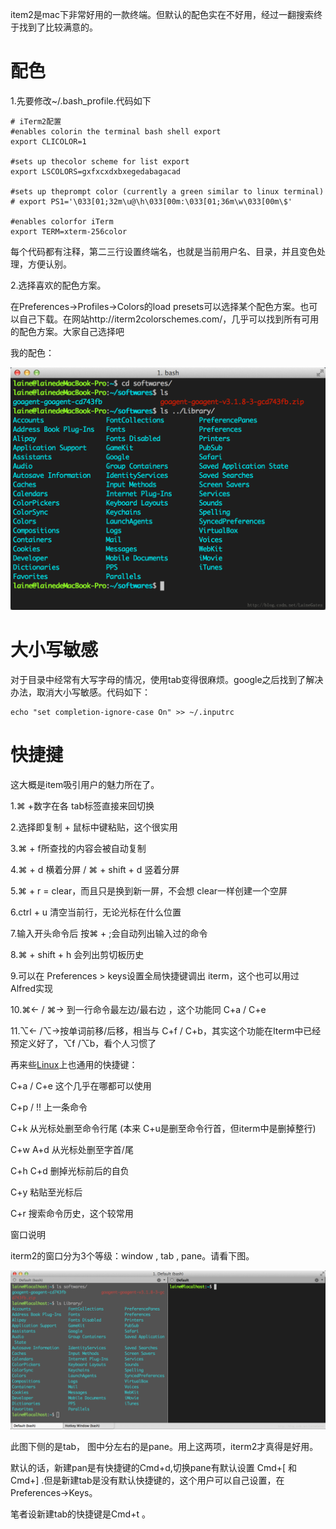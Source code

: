 item2是mac下非常好用的一款终端。但默认的配色实在不好用，经过一翻搜索终于找到了比较满意的。

# 配色

1.先要修改~/.bash_profile.代码如下

```
# iTerm2配置
#enables colorin the terminal bash shell export  
export CLICOLOR=1  
  
#sets up thecolor scheme for list export  
export LSCOLORS=gxfxcxdxbxegedabagacad  
  
#sets up theprompt color (currently a green similar to linux terminal)  
# export PS1='\033[01;32m\u@\h\033[00m:\033[01;36m\w\033[00m\$'  
  
#enables colorfor iTerm  
export TERM=xterm-256color
```

每个代码都有注释，第二三行设置终端名，也就是当前用户名、目录，并且变色处理，方便认别。

2.选择喜欢的配色方案。

 在Preferences->Profiles->Colors的load presets可以选择某个配色方案。也可以自己下载。在网站http://iterm2colorschemes.com/，几乎可以找到所有可用的配色方案。大家自己选择吧

我的配色：

![20140731112954222](image-201709041519/20140731112954222.png)



# 大小写敏感

对于目录中经常有大写字母的情况，使用tab变得很麻烦。google之后找到了解决办法，取消大小写敏感。代码如下：

```
echo "set completion-ignore-case On" >> ~/.inputrc  
```

  

# 快捷揵

这大概是item吸引用户的魅力所在了。

1.⌘ +数字在各 tab标签直接来回切换

2.选择即复制 + 鼠标中键粘贴，这个很实用

3.⌘ + f所查找的内容会被自动复制

4.⌘ + d 横着分屏 / ⌘ + shift + d 竖着分屏

5.⌘ + r = clear，而且只是换到新一屏，不会想 clear一样创建一个空屏

6.ctrl + u 清空当前行，无论光标在什么位置

7.输入开头命令后 按⌘ + ;会自动列出输入过的命令

8.⌘ + shift + h 会列出剪切板历史

9.可以在 Preferences > keys设置全局快捷键调出 iterm，这个也可以用过 Alfred实现

10.⌘← / ⌘→ 到一行命令最左边/最右边 ，这个功能同 C+a / C+e

11.⌥← /⌥→按单词前移/后移，相当与 C+f / C+b，其实这个功能在Iterm中已经预定义好了，⌥f /⌥b，看个人习惯了

再来些[Linux](http://lib.csdn.net/base/linux)上也通用的快捷键：

C+a / C+e 这个几乎在哪都可以使用

C+p / !! 上一条命令

C+k 从光标处删至命令行尾 (本来 C+u是删至命令行首，但iterm中是删掉整行)

C+w A+d 从光标处删至字首/尾

C+h C+d 删掉光标前后的自负

C+y 粘贴至光标后

C+r 搜索命令历史，这个较常用

窗口说明

iterm2的窗口分为3个等级：window , tab , pane。请看下图。

![20140813160110627](image-201709041519/20140813160110627.png)



此图下侧的是tab， 图中分左右的是pane。用上这两项，iterm2才真得是好用。

默认的话，新建pan是有快捷键的Cmd+d,切换pane有默认设置 Cmd+[ 和 Cmd+] .但是新建tab是没有默认快捷键的，这个用户可以自己设置，在Preferences->Keys。

笔者设新建tab的快捷键是Cmd+t 。